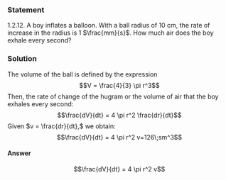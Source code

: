 ###  Statement 

$1.2.12.$ A boy inflates a balloon. With a ball radius of $10$ cm, the rate of increase in the radius is $1$ $\frac{mm}{s}$. How much air does the boy exhale every second? 

### Solution

The volume of the ball is defined by the expression $$V = \frac{4}{3} \pi r^3$$ Then, the rate of change of the hugram or the volume of air that the boy exhales every second: $$\frac{dV}{dt} = 4 \pi r^2 \frac{dr}{dt}$$ Given $v = \frac{dr}{dt},$ we obtain: $$\frac{dV}{dt} = 4 \pi r^2 v=126\;sm^3$$ 

#### Answer

$$\frac{dV}{dt} = 4 \pi r^2 v$$ 
